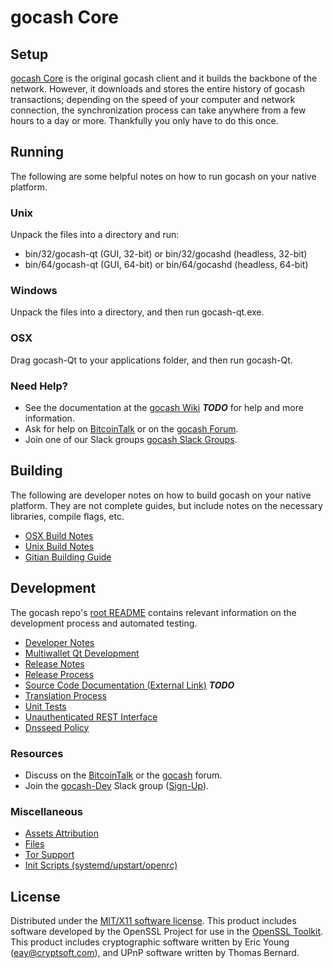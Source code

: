 gocash Core
=====================

Setup
---------------------
[gocash Core](http://gocash.org/wallet) is the original gocash client and it builds the backbone of the network. However, it downloads and stores the entire history of gocash transactions; depending on the speed of your computer and network connection, the synchronization process can take anywhere from a few hours to a day or more. Thankfully you only have to do this once.

Running
---------------------
The following are some helpful notes on how to run gocash on your native platform.

### Unix

Unpack the files into a directory and run:

- bin/32/gocash-qt (GUI, 32-bit) or bin/32/gocashd (headless, 32-bit)
- bin/64/gocash-qt (GUI, 64-bit) or bin/64/gocashd (headless, 64-bit)

### Windows

Unpack the files into a directory, and then run gocash-qt.exe.

### OSX

Drag gocash-Qt to your applications folder, and then run gocash-Qt.

### Need Help?

* See the documentation at the [gocash Wiki](https://en.bitcoin.it/wiki/Main_Page) ***TODO***
for help and more information.
* Ask for help on [BitcoinTalk](https://bitcointalk.org/index.php?topic=1262920.0) or on the [gocash Forum](http://forum.gocash.org/).
* Join one of our Slack groups [gocash Slack Groups](https://gocash.org/slack-logins/).

Building
---------------------
The following are developer notes on how to build gocash on your native platform. They are not complete guides, but include notes on the necessary libraries, compile flags, etc.

- [OSX Build Notes](build-osx.md)
- [Unix Build Notes](build-unix.md)
- [Gitian Building Guide](gitian-building.md)

Development
---------------------
The gocash repo's [root README](https://github.com/gocashproject/gocash/blob/master/README.md) contains relevant information on the development process and automated testing.

- [Developer Notes](developer-notes.md)
- [Multiwallet Qt Development](multiwallet-qt.md)
- [Release Notes](release-notes.md)
- [Release Process](release-process.md)
- [Source Code Documentation (External Link)](https://dev.visucore.com/bitcoin/doxygen/) ***TODO***
- [Translation Process](translation_process.md)
- [Unit Tests](unit-tests.md)
- [Unauthenticated REST Interface](REST-interface.md)
- [Dnsseed Policy](dnsseed-policy.md)

### Resources

* Discuss on the [BitcoinTalk](https://bitcointalk.org/index.php?topic=1262920.0) or the [gocash](http://forum.gocash.org/) forum.
* Join the [gocash-Dev](https://gocash-dev.slack.com/) Slack group ([Sign-Up](https://gocash-dev.herokuapp.com/)).

### Miscellaneous
- [Assets Attribution](assets-attribution.md)
- [Files](files.md)
- [Tor Support](tor.md)
- [Init Scripts (systemd/upstart/openrc)](init.md)

License
---------------------
Distributed under the [MIT/X11 software license](http://www.opensource.org/licenses/mit-license.php).
This product includes software developed by the OpenSSL Project for use in the [OpenSSL Toolkit](https://www.openssl.org/). This product includes
cryptographic software written by Eric Young ([eay@cryptsoft.com](mailto:eay@cryptsoft.com)), and UPnP software written by Thomas Bernard.
